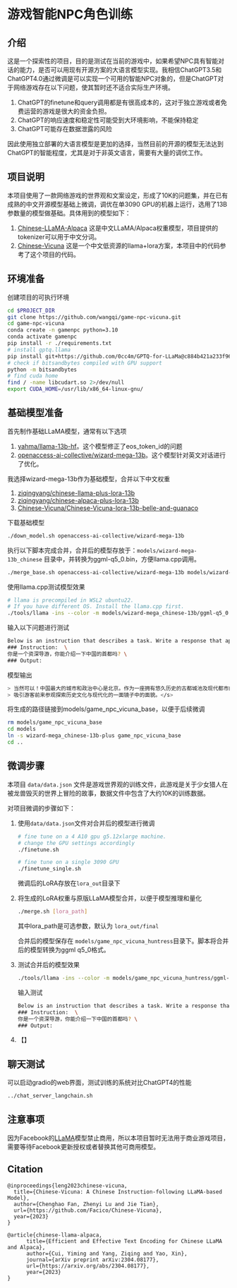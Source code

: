 # 游戏智能NPC角色训练

## 介绍

这是一个探索性的项目，目的是测试在当前的游戏中，如果希望NPC具有智能对话的能力，是否可以用现有开源方案的大语言模型实现。我相信ChatGPT3.5和ChatGPT4.0通过微调是可以实现一个可用的智能NPC对象的，但是ChatGPT对于网络游戏存在以下问题，使其暂时还不适合实际生产环境。

1. ChatGPT的finetune和query调用都是有很高成本的，这对于独立游戏或者免费运营的游戏是很大的资金负担。
2. ChatGPT的响应速度和稳定性可能受到大环境影响，不能保持稳定
3. ChatGPT可能存在数据泄露的风险

因此使用独立部署的大语言模型是更加的选择，当然目前的开源的模型无法达到ChatGPT的智能程度，尤其是对于非英文语言，需要有大量的调优工作。

## 项目说明

本项目使用了一款网络游戏的世界观和文案设定，形成了10K的问题集，并在已有成熟的中文开源模型基础上微调，调优在单3090 GPU的机器上运行，选用了13B参数量的模型做基础。具体用到的模型如下：

1. [Chinese-LLaMA-Alpaca](https://github.com/ymcui/Chinese-LLaMA-Alpaca) 这是中文LLaMA/Alpaca权重模型，项目提供的tokenizer可以用于中文分词。
2. [Chinese-Vicuna](https://github.com/Facico/Chinese-Vicuna) 这是一个中文低资源的llama+lora方案，本项目中的代码参考了这个项目的代码。

## 环境准备

创建项目的可执行环境

```bash
cd $PROJECT_DIR
git clone https://github.com/wangqi/game-npc-vicuna.git
cd game-npc-vicuna
conda create -n gamenpc python=3.10
conda activate gamenpc
pip install -r ./requirements.txt
# install gptq.llama
pip install git+https://github.com/0cc4m/GPTQ-for-LLaMa@c884b421a233f9603d8224c9b22c2d83dd2c1fc4
# check if bitsandbytes compiled with GPU support
python -m bitsandbytes
# find cuda home
find / -name libcudart.so 2>/dev/null
export CUDA_HOME=/usr/lib/x86_64-linux-gnu/
```

## 基础模型准备

首先制作基础LLaMA模型，通常有以下选项

1. [yahma/llama-13b-hf](https://huggingface.co/yahma/llama-13b-hf)。这个模型修正了eos_token_id的问题
2. [openaccess-ai-collective/wizard-mega-13b](https://huggingface.co/openaccess-ai-collective/wizard-mega-13b)。这个模型针对英文对话进行了优化。

我选择wizard-mega-13b作为基础模型，合并以下中文权重

1. [ziqingyang/chinese-llama-plus-lora-13b](https://huggingface.co/ziqingyang/chinese-llama-plus-lora-13b)
2. [ziqingyang/chinese-alpaca-plus-lora-13b](https://huggingface.co/ziqingyang/chinese-alpaca-plus-lora-13b)
3. [Chinese-Vicuna/Chinese-Vicuna-lora-13b-belle-and-guanaco](https://huggingface.co/Chinese-Vicuna/Chinese-Vicuna-lora-13b-belle-and-guanaco)

下载基础模型

```bash
./down_model.sh openaccess-ai-collective/wizard-mega-13b
```

执行以下脚本完成合并，合并后的模型存放于：`models/wizard-mega-13b_chinese` 目录中，并转换为ggml-q5_0.bin，方便llama.cpp调用。

```bash
./merge_base.sh openaccess-ai-collective/wizard-mega-13b models/wizard-mega_chinese-13b-plus
```

使用llama.cpp测试模型效果

```bash
# llama is precompiled in WSL2 ubuntu22. 
# If you have different OS. Install the llama.cpp first.
./tools/llama -ins --color -m models/wizard-mega_chinese-13b/ggml-q5_0.bin --repeat_penalty 4
```

输入以下问题进行测试

```bash
Below is an instruction that describes a task. Write a response that appropriately completes the request. \
### Instruction:  \
你是一个资深导游，你能介绍一下中国的首都吗? \
### Output:
```

模型输出

```bash
> 当然可以！中国最大的城市和政治中心是北京。作为一座拥有悠久历史的古都城池及现代都市的地方融合的城市——它有众多着名的历史遗迹、文化遗> > 产以及美食特色等，
> 吸引游客前来参观探索历史文化与现代化的一面镜子中的面貌。</s>
```

将生成的路径链接到models/game_npc_vicuna_base，以便于后续微调

```bash
rm models/game_npc_vicuna_base
cd models
ln -s wizard-mega_chinese-13b-plus game_npc_vicuna_base
cd ..
```

## 微调步骤

本项目 `data/data.json` 文件是游戏世界观的训练文件，此游戏是关于少女猎人在被龙兽毁灭的世界上冒险的故事，数据文件中包含了大约10K的训练数据。

对项目微调的步骤如下：

1. 使用`data/data.json`文件对合并后的模型进行微调

   ```bash
   # fine tune on a 4 A10 gpu g5.12xlarge machine.
   # change the GPU settings accordingly
   ./finetune.sh
   
   # fine tune on a single 3090 GPU
   ./finetune_single.sh
   ```

   微调后的LoRA存放在`lora_out`目录下

2. 将生成的LoRA权重与原版LLaMA模型合并，以便于模型推理和量化
   ```bash
   ./merge.sh [lora_path]
   ```

   其中lora_path是可选参数，默认为 `lora_out/final`

   合并后的模型保存在 `models/game_npc_vicuna_huntress`目录下。脚本将合并后的模型转换为ggml q5_0格式。

3. 测试合并后的模型效果
   ```bash
   ./tools/llama -ins --color -m models/game_npc_vicuna_huntress/ggml-q5_0.bin --repeat_penalty 4
   ```

   输入测试

   ```bash
   Below is an instruction that describes a task. Write a response that appropriately completes the request. \
   ### Instruction:  \
   你是一个资深导游，你能介绍一下中国的首都吗? \
   ### Output:
   ```

4. 【】

## 聊天测试

可以启动gradio的web界面，测试训练的系统对比ChatGPT4的性能

```bash
../chat_server_langchain.sh
```



## 注意事项

因为Facebook的[LLaMA](https://github.com/facebookresearch/llama)模型禁止商用，所以本项目暂时无法用于商业游戏项目，需要等待Facebook更新授权或者替换其他可商用模型。

## Citation

```
@inproceedings{leng2023chinese-vicuna,
  title={Chinese-Vicuna: A Chinese Instruction-following LLaMA-based Model},
  author={Chenghao Fan, Zhenyi Lu and Jie Tian},
  url={https://github.com/Facico/Chinese-Vicuna},
  year={2023}
}
```

```
@article{chinese-llama-alpaca,
      title={Efficient and Effective Text Encoding for Chinese LLaMA and Alpaca}, 
      author={Cui, Yiming and Yang, Ziqing and Yao, Xin},
      journal={arXiv preprint arXiv:2304.08177},
      url={https://arxiv.org/abs/2304.08177},
      year={2023}
}
```